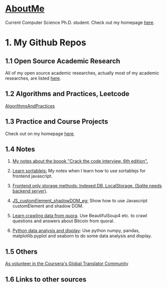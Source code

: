# [AboutMe](https://dayuantan.github.io/AboutMe/)

Current Computer Science Ph.D. student. Check out my homepage [here](https://dayuantan.github.io/AboutMe/).

# 1. My Github Repos

## 1.1 Open Source Academic Research

All of my open source academic researches, actually most of my academic researches, are listed [here](https://github.com/DayuanTan/OpenSourceAcademicResearch).


## 1.2 Algorithms and Practices, Leetcode
[AlgorithmsAndPractices](https://github.com/DayuanTan/AlgorithmsAndPractices)

## 1.3 Practice and Course Projects

Check out on my homepage [here](https://dayuantan.github.io/AboutMe/).

## 1.4 Notes

1. [My notes about the boook "Crack the code interview, 6th edition".](https://github.com/DayuanTan/CrackCodeInterviewAndLeetcode/tree/master)

2. [Learn sortablejs:](https://github.com/DayuanTan/learn_sortablejs)
My notes when I learn how to use sortablejs for frontend javascript.

3. [Frontend only storage methods: Indexed DB, LocalStorage. (Sqlite needs backend server)](https://github.com/DayuanTan/sqlite_example).

4. [JS_customElement_shadowDOM_eg:](https://github.com/DayuanTan/JS_customElement_shadowDOM_eg)
Show how to use Javascript customElement and shadow DOM.

5. [Learn crawling data from quora](https://github.com/DayuanTan/learn_crawl_quora).
Use BeautifulSoup4 etc. to crawl questions and answers about Bitcoin from quoral.

6. [Python data analysis and display](https://github.com/DayuanTan/OlympicAthlete): 
Use python numpy, pandas, matplotlib.pyplot and seaborn to do some data analysis and display.

## 1.5 Others
[As volunteer in the Coursera's Global Translator Community](https://github.com/DayuanTan/translateCoursera)

## 1.6 Links to other sources

